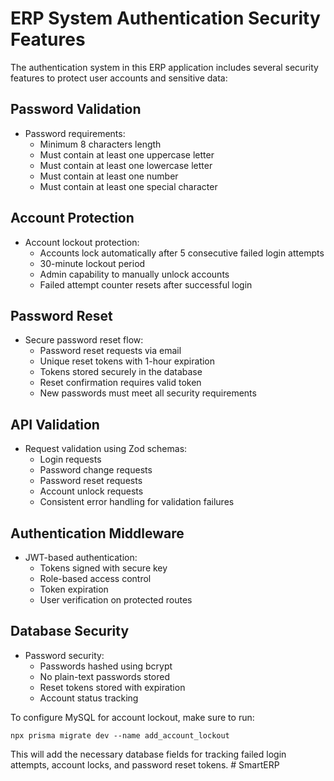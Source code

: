 # ERP System Authentication Security Features

The authentication system in this ERP application includes several security features to protect user accounts and sensitive data:

## Password Validation

- Password requirements:
  - Minimum 8 characters length
  - Must contain at least one uppercase letter
  - Must contain at least one lowercase letter
  - Must contain at least one number
  - Must contain at least one special character

## Account Protection

- Account lockout protection:
  - Accounts lock automatically after 5 consecutive failed login attempts
  - 30-minute lockout period
  - Admin capability to manually unlock accounts
  - Failed attempt counter resets after successful login

## Password Reset

- Secure password reset flow:
  - Password reset requests via email
  - Unique reset tokens with 1-hour expiration
  - Tokens stored securely in the database
  - Reset confirmation requires valid token
  - New passwords must meet all security requirements

## API Validation

- Request validation using Zod schemas:
  - Login requests
  - Password change requests
  - Password reset requests
  - Account unlock requests
  - Consistent error handling for validation failures

## Authentication Middleware

- JWT-based authentication:
  - Tokens signed with secure key
  - Role-based access control
  - Token expiration
  - User verification on protected routes

## Database Security

- Password security:
  - Passwords hashed using bcrypt
  - No plain-text passwords stored
  - Reset tokens stored with expiration
  - Account status tracking

To configure MySQL for account lockout, make sure to run:
```
npx prisma migrate dev --name add_account_lockout
```

This will add the necessary database fields for tracking failed login attempts, account locks, and password reset tokens. #   S m a r t E R P  
 